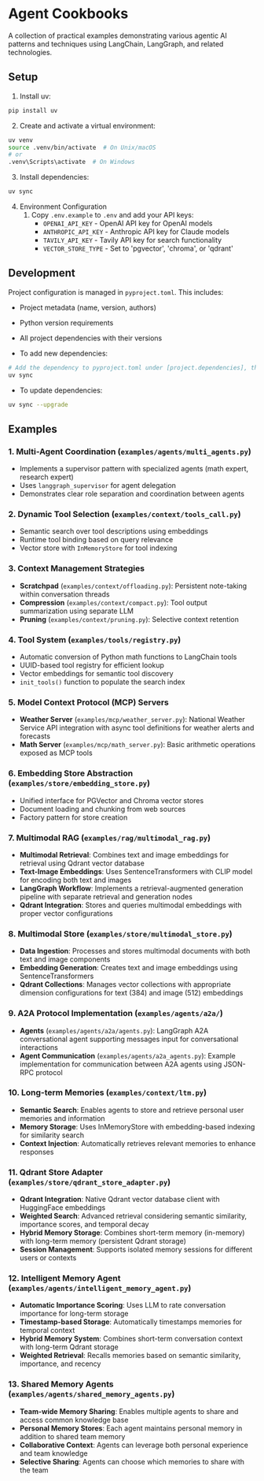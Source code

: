 # Agent Cookbooks

A collection of practical examples demonstrating various agentic AI patterns and techniques using LangChain, LangGraph, and related technologies.

## Setup

1. Install uv:
```bash
pip install uv
```

2. Create and activate a virtual environment:
```bash
uv venv
source .venv/bin/activate  # On Unix/macOS
# or
.venv\Scripts\activate  # On Windows
```

3. Install dependencies:
```bash
uv sync
```

4. Environment Configuration
   1. Copy `.env.example` to `.env` and add your API keys:
      - `OPENAI_API_KEY` - OpenAI API key for OpenAI models
      - `ANTHROPIC_API_KEY` - Anthropic API key for Claude models
      - `TAVILY_API_KEY` - Tavily API key for search functionality
      - `VECTOR_STORE_TYPE` - Set to 'pgvector', 'chroma', or 'qdrant'

## Development

Project configuration is managed in `pyproject.toml`. This includes:
- Project metadata (name, version, authors)
- Python version requirements
- All project dependencies with their versions

- To add new dependencies:
```bash
# Add the dependency to pyproject.toml under [project.dependencies], then run:
uv sync
```

- To update dependencies:
```bash
uv sync --upgrade
```

## Examples

### 1. Multi-Agent Coordination (`examples/agents/multi_agents.py`)
- Implements a supervisor pattern with specialized agents (math expert, research expert)
- Uses `langgraph_supervisor` for agent delegation
- Demonstrates clear role separation and coordination between agents

### 2. Dynamic Tool Selection (`examples/context/tools_call.py`)
- Semantic search over tool descriptions using embeddings
- Runtime tool binding based on query relevance
- Vector store with `InMemoryStore` for tool indexing

### 3. Context Management Strategies
- **Scratchpad** (`examples/context/offloading.py`): Persistent note-taking within conversation threads
- **Compression** (`examples/context/compact.py`): Tool output summarization using separate LLM
- **Pruning** (`examples/context/pruning.py`): Selective context retention

### 4. Tool System (`examples/tools/registry.py`)
- Automatic conversion of Python math functions to LangChain tools
- UUID-based tool registry for efficient lookup
- Vector embeddings for semantic tool discovery
- `init_tools()` function to populate the search index

### 5. Model Context Protocol (MCP) Servers
- **Weather Server** (`examples/mcp/weather_server.py`): National Weather Service API integration with async tool definitions for weather alerts and forecasts
- **Math Server** (`examples/mcp/math_server.py`): Basic arithmetic operations exposed as MCP tools

### 6. Embedding Store Abstraction (`examples/store/embedding_store.py`)
- Unified interface for PGVector and Chroma vector stores
- Document loading and chunking from web sources
- Factory pattern for store creation

### 7. Multimodal RAG (`examples/rag/multimodal_rag.py`)
- **Multimodal Retrieval**: Combines text and image embeddings for retrieval using Qdrant vector database
- **Text-Image Embeddings**: Uses SentenceTransformers with CLIP model for encoding both text and images
- **LangGraph Workflow**: Implements a retrieval-augmented generation pipeline with separate retrieval and generation nodes
- **Qdrant Integration**: Stores and queries multimodal embeddings with proper vector configurations

### 8. Multimodal Store (`examples/store/multimodal_store.py`)
- **Data Ingestion**: Processes and stores multimodal documents with both text and image components
- **Embedding Generation**: Creates text and image embeddings using SentenceTransformers
- **Qdrant Collections**: Manages vector collections with appropriate dimension configurations for text (384) and image (512) embeddings

### 9. A2A Protocol Implementation (`examples/agents/a2a/`)
- **Agents** (`examples/agents/a2a/agents.py`): LangGraph A2A conversational agent supporting messages input for conversational interactions
- **Agent Communication** (`examples/agents/a2a_agents.py`): Example implementation for communication between A2A agents using JSON-RPC protocol

### 10. Long-term Memories (`examples/context/ltm.py`)
- **Semantic Search**: Enables agents to store and retrieve personal user memories and information
- **Memory Storage**: Uses InMemoryStore with embedding-based indexing for similarity search
- **Context Injection**: Automatically retrieves relevant memories to enhance responses

### 11. Qdrant Store Adapter (`examples/store/qdrant_store_adapter.py`)
- **Qdrant Integration**: Native Qdrant vector database client with HuggingFace embeddings
- **Weighted Search**: Advanced retrieval considering semantic similarity, importance scores, and temporal decay
- **Hybrid Memory Storage**: Combines short-term memory (in-memory) with long-term memory (persistent Qdrant storage)
- **Session Management**: Supports isolated memory sessions for different users or contexts

### 12. Intelligent Memory Agent (`examples/agents/intelligent_memory_agent.py`)
- **Automatic Importance Scoring**: Uses LLM to rate conversation importance for long-term storage
- **Timestamp-based Storage**: Automatically timestamps memories for temporal context
- **Hybrid Memory System**: Combines short-term conversation context with long-term Qdrant storage
- **Weighted Retrieval**: Recalls memories based on semantic similarity, importance, and recency

### 13. Shared Memory Agents (`examples/agents/shared_memory_agents.py`)
- **Team-wide Memory Sharing**: Enables multiple agents to share and access common knowledge base
- **Personal Memory Stores**: Each agent maintains personal memory in addition to shared team memory
- **Collaborative Context**: Agents can leverage both personal experience and team knowledge
- **Selective Sharing**: Agents can choose which memories to share with the team
